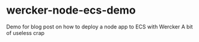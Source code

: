 # wercker-node-ecs-demo
Demo for blog post on how to deploy a node app to ECS with Wercker
A bit of useless crap
